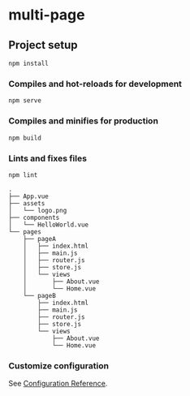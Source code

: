 # multi-page

## Project setup
```
npm install
```

### Compiles and hot-reloads for development
```
npm serve
```

### Compiles and minifies for production
```
npm build
```

### Lints and fixes files
```
npm lint
```

```shell
.
├── App.vue
├── assets
│   └── logo.png
├── components
│   └── HelloWorld.vue
└── pages
    ├── pageA
    │   ├── index.html
    │   ├── main.js
    │   ├── router.js
    │   ├── store.js
    │   └── views
    │       ├── About.vue
    │       └── Home.vue
    └── pageB
        ├── index.html
        ├── main.js
        ├── router.js
        ├── store.js
        └── views
            ├── About.vue
            └── Home.vue
```

### Customize configuration
See [Configuration Reference](https://cli.vuejs.org/config/).
